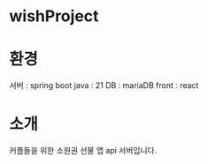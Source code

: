 # wishProject
# 환경
서버 : spring boot
java : 21
DB : mariaDB
front : react


# 소개
커플들을 위한 소원권 선물 앱 api 서버입니다.
